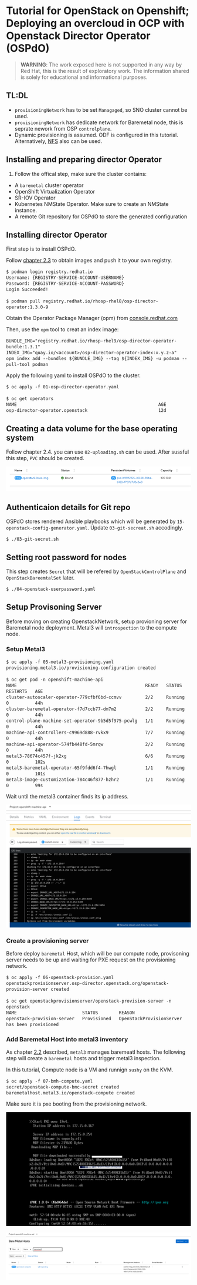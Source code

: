 # Tutorial for OpenStack on Openshift; Deploying an overcloud in OCP with Openstack Director Operator (OSPdO)

> **WARNING**: The work exposed here is not supported in any way by Red Hat, this is the result of exploratory work. The information shared is solely for educational and informational purposes.


## TL:DL

- `provisioningNetwork` has to be set `Managaged`, so SNO cluster cannot be used. 
- `provisioningNetwork` has dedicate network for Baremetal node, this is seprate nework from OSP `controlplane`.  
- Dynamic provisioning is assumed. ODF is configured in this tutorial. Alternatively, [NFS](https://access.redhat.com/documentation/en-us/red_hat_enterprise_linux/8/html/managing_file_systems/mounting-nfs-shares_managing-file-systems) also can be used. 


## Installing and preparing director Operator

1. Follow the offical step, make sure the cluster contains:

- A `baremetal` cluster operator
- OpenShift Virtualization Operator
- SR-IOV Operator 
- Kubernetes NMState Operator. Make sure to create an NMState instance.  
- A remote Git repository for OSPdO to store the generated configuration


## Installing director Operator
First step is to install OSPdO.

Follow [chapter 2.3](https://access.redhat.com/documentation/en-us/red_hat_openstack_platform/17.1/html-single/deploying_an_overcloud_in_a_red_hat_openshift_container_platform_cluster_with_director_operator/index#proc_installing-director-operator_installing-OSPdO) to obtain images and push it to your own registry. 

~~~shell
$ podman login registry.redhat.io
Username: {REGISTRY-SERVICE-ACCOUNT-USERNAME}
Password: {REGISTRY-SERVICE-ACCOUNT-PASSWORD}
Login Succeeded!

$ podman pull registry.redhat.io/rhosp-rhel8/osp-director-operator:1.3.0-9
~~~

Obtain the Operator Package Manager (opm) from [console.redhat.com](https://console.redhat.com/openshift/downloads.)

Then, use the `opm` tool to creat an index image:

~~~shell
BUNDLE_IMG="registry.redhat.io/rhosp-rhel9/osp-director-operator-bundle:1.3.1"
INDEX_IMG="quay.io/<account>/osp-director-operator-index:x.y.z-a"
opm index add --bundles ${BUNDLE_IMG} --tag ${INDEX_IMG} -u podman --pull-tool podman
~~~

Apply the following yaml to install OSPdO to the cluster.

~~~shell
$ oc apply -f 01-osp-director-operator.yaml

$ oc get operators
NAME                                                      AGE
osp-director-operator.openstack                           12d
~~~

## Creating a data volume for the base operating system
Follow chapter 2.4. you can use `02-uploadimg.sh` can be used. 
After sussful this step, `PVC` should be created.

![openstack-base-img pvc](./images/openstack-base-img.png)

## Authenticaion details for Git repo
OSPdO stores rendered Ansible playbooks which will be generated by `15-openstack-config-generator.yaml`. Update `03-git-secreat.sh` accodingly. 

~~~shell
$ ./03-git-secret.sh
~~~

## Setting root password for nodes
This step creates `Secret` that will be refered by `OpenStackControlPlane` and `OpenStackBareemtalSet` later. 

~~~shell
$ ./04-openstack-userpassword.yaml
~~~

## Setup Provisoning Server 
Before moving on creating OpenstackNetwork, setup provioning server for Baremetal node deployment. 
Metal3 will `introspection` to the compute node. 

### Setup Metal3

~~~shell
$ oc apply -f 05-metal3-provisioning.yaml 
provisioning.metal3.io/provisioning-configuration created

$ oc get pod -n openshift-machine-api
NAME                                                 READY   STATUS    RESTARTS   AGE
cluster-autoscaler-operator-779cfbf6bd-ccmvv         2/2     Running   0          44h
cluster-baremetal-operator-f7d7ccb77-dm7m2           2/2     Running   0          44h
control-plane-machine-set-operator-9b5d5f975-pcwlg   1/1     Running   0          44h
machine-api-controllers-c9969d888-rvkx9              7/7     Running   0          44h
machine-api-operator-574fb448fd-5mrqw                2/2     Running   0          44h
metal3-78674c457f-jk2xg                              6/6     Running   0          102s
metal3-baremetal-operator-65f9fdd6f4-7hwgl           1/1     Running   0          101s
metal3-image-customization-784c46f877-hzhr2          1/1     Running   0          99s
~~~
Wait until the metal3 container finds its ip address.

![metal3](images/metal3.png)
 
### Create a provisioning server
Before deploy `baremetal` Host, which will be our compute node, provisoning server needs to be up and waiting for PXE request on the provisioning network.

~~~shell
$ oc apply -f 06-openstack-provision.yaml 
openstackprovisionserver.osp-director.openstack.org/openstack-provision-server created

$ oc get openstackprovisionserver/openstack-provision-server -n openstack 
NAME                         STATUS        REASON
openstack-provision-server   Provisioned   OpenStackProvisionServer has been provisioned
~~~

### Add Baremetal Host into metal3 inventory
As chapter [2.2](https://access.redhat.com/documentation/en-us/red_hat_openstack_platform/17.1/html-single/deploying_an_overcloud_in_a_red_hat_openshift_container_platform_cluster_with_director_operator/index#con_baremetal-cluster-operators_installing-OSPdO) described, `metal3` manages baremeatl hosts. 
The following step will create a `baremetal` hosts and trigger metal3 inspection.

In this tutorial, Compute node is a VM and runnign `sushy` on the KVM. 

~~~shell
$ oc apply -f 07-bmh-compute.yaml 
secret/openstack-compute-bmc-secret created
baremetalhost.metal3.io/openstack-compute created
~~~
Make sure it is pxe booting from the provisioning network. 

![Alt text](images/bmh-pxe.png)

![Alt text](images/bmh-inspection.png)